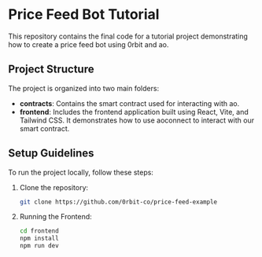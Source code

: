 # Price Feed Bot Tutorial

This repository contains the final code for a tutorial project demonstrating how to create a price feed bot using 0rbit and ao.

## Project Structure

The project is organized into two main folders:

- **contracts**: Contains the smart contract used for interacting with ao.
- **frontend**: Includes the frontend application built using React, Vite, and Tailwind CSS. It demonstrates how to use aoconnect to interact with our smart contract.

## Setup Guidelines

To run the project locally, follow these steps:

1. Clone the repository:
   ```bash
   git clone https://github.com/0rbit-co/price-feed-example
   ```
2. Running the Frontend:
   ```bash
   cd frontend
   npm install
   npm run dev
